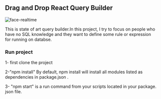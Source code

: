 ## Drag and Drop React Query Builder
![face-realtime](./Rec.gif?raw=true "Title")

This is state of art query builder.In this project, I try to focus on people who  have no SQL knowledge and they want to define some rule or expression for running on databse.

### Run project
1- first clone the project

2-"npm install" By default, npm install will install all modules listed as dependencies in package.json .

3- "npm start"  is a run command from your scripts located in your package. json file.
